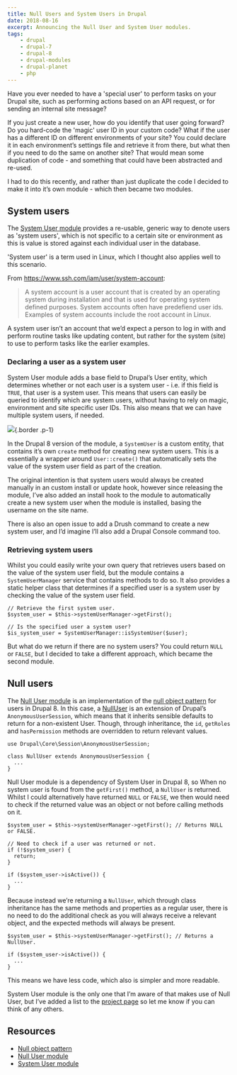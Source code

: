```yaml
---
title: Null Users and System Users in Drupal
date: 2018-08-16
excerpt: Announcing the Null User and System User modules.
tags:
    - drupal
    - drupal-7
    - drupal-8
    - drupal-modules
    - drupal-planet
    - php
---
```


Have you ever needed to have a 'special user' to perform tasks on your Drupal
site, such as performing actions based on an API request, or for sending an
internal site message?

If you just create a new user, how do you identify that user going forward? Do
you hard-code the 'magic' user ID in your custom code? What if the user has a
different ID on different environments of your site? You could declare it in
each environment’s settings file and retrieve it from there, but what then if
you need to do the same on another site? That would mean some duplication of
code - and something that could have been abstracted and re-used.

I had to do this recently, and rather than just duplicate the code I decided to
make it into it’s own module - which then became two modules.

## System users

The [System User module][1] provides a re-usable, generic way to denote users as
'system users', which is not specific to a certain site or environment as this
is value is stored against each individual user in the database.

'System user' is a term used in Linux, which I thought also applies well to this
scenario.

From <https://www.ssh.com/iam/user/system-account>:

> A system account is a user account that is created by an operating system
> during installation and that is used for operating system defined purposes.
> System accounts often have predefiend user ids. Examples of system accounts
> include the root account in Linux.

A system user isn’t an account that we’d expect a person to log in with and
perform routine tasks like updating content, but rather for the system (site) to
use to perform tasks like the earlier examples.

### Declaring a user as a system user

System User module adds a base field to Drupal’s User entity, which determines
whether or not each user is a system user - i.e. if this field is `TRUE`, that
user is a system user. This means that users can easily be queried to identify
which are system users, without having to rely on magic, environment and site
specific user IDs. This also means that we can have multiple system users, if
needed.

![](/images/blog/null-users-system-users/drupal-8-users-field-data-table.png){.border
.p-1}

In the Drupal 8 version of the module, a `SystemUser` is a custom entity, that
contains it’s own `create` method for creating new system users. This is a
essentially a wrapper around `User::create()` that automatically sets the value
of the system user field as part of the creation.

The original intention is that system users would always be created manually in
an custom install or update hook, however since releasing the module, I’ve also
added an install hook to the module to automatically create a new system user
when the module is installed, basing the username on the site name.

There is also an open issue to add a Drush command to create a new system user,
and I’d imagine I’ll also add a Drupal Console command too.

### Retrieving system users

Whilst you could easily write your own query that retrieves users based on the
value of the system user field, but the module contains a `SystemUserManager`
service that contains methods to do so. It also provides a static helper class
that determines if a specified user is a system user by checking the value of
the system user field.

```
// Retrieve the first system user.
$system_user = $this->systemUserManager->getFirst();

// Is the specified user a system user?
$is_system_user = SystemUserManager::isSystemUser($user);
```

But what do we return if there are no system users? You could return `NULL` or
`FALSE`, but I decided to take a different approach, which became the second
module.

## Null users

The [Null User module][2] is an implementation of the [null object pattern][3]
for users in Drupal 8. In this case, a [NullUser][4] is an extension of Drupal’s
`AnonymousUserSession`, which means that it inherits sensible defaults to return
for a non-existent User. Though, through inheritance, the `id`, `getRoles` and
`hasPermission` methods are overridden to return relevant values.

```language-php
use Drupal\Core\Session\AnonymousUserSession;

class NullUser extends AnonymousUserSession {
  ...
}
```

Null User module is a dependency of System User in Drupal 8, so When no system
user is found from the `getFirst()` method, a `NullUser` is returned. Whilst I
could alternatively have returned `NULL` or `FALSE`, we then would need to check
if the returned value was an object or not before calling methods on it.

```language-php
$system_user = $this->systemUserManager->getFirst(); // Returns NULL or FALSE.

// Need to check if a user was returned or not.
if (!$system_user) {
  return;
}

if ($system_user->isActive()) {
  ...
}
```

Because instead we’re returning a `NullUser`, which through class inheritance
has the same methods and properties as a regular user, there is no need to do
the additional check as you will always receive a relevant object, and the
expected methods will always be present.

```language-php
$system_user = $this->systemUserManager->getFirst(); // Returns a NullUser.

if ($system_user->isActive()) {
  ...
}
```

This means we have less code, which also is simpler and more readable.

System User module is the only one that I’m aware of that makes use of Null
User, but I’ve added a list to the [project page][2] so let me know if you can
think of any others.

## Resources

- [Null object pattern][3]
- [Null User module][2]
- [System User module][1]

[1]: https://www.drupal.org/project/system_user
[2]: https://www.drupal.org/project/null_user
[3]: https://en.wikipedia.org/wiki/Null_object_pattern
[4]: http://cgit.drupalcode.org/null_user/tree/src/NullUser.php?h=8.x-1.x
